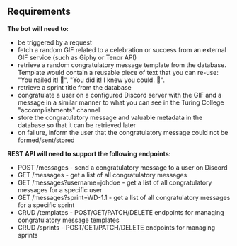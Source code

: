 ## Requirements ##

**The bot will need to:**

- be triggered by a request
- fetch a random GIF related to a celebration or success from an external GIF service (such as Giphy or Tenor API)
- retrieve a random congratulatory message template from the database. Template would contain a reusable piece of text that you can re-use: "You nailed it! 💪", "You did it! I knew you could. 🤗".
- retrieve a sprint title from the database
- congratulate a user on a configured Discord server with the GIF and a message in a similar manner to what you can see in the Turing College "accomplishments" channel
- store the congratulatory message and valuable metadata in the database so that it can be retrieved later
- on failure, inform the user that the congratulatory message could not be formed/sent/stored


**REST API will need to support the following endpoints:**

- POST /messages - send a congratulatory message to a user on Discord
- GET /messages - get a list of all congratulatory messages
- GET /messages?username=johdoe - get a list of all congratulatory messages for a specific user
- GET /messages?sprint=WD-1.1 - get a list of all congratulatory messages for a specific sprint
- CRUD /templates - POST/GET/PATCH/DELETE endpoints for managing congratulatory message templates
- CRUD /sprints - POST/GET/PATCH/DELETE endpoints for managing sprints
